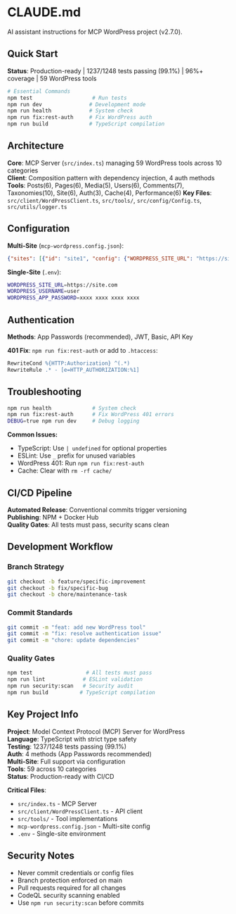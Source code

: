 # CLAUDE.md

AI assistant instructions for MCP WordPress project (v2.7.0).

## Quick Start

**Status**: Production-ready | 1237/1248 tests passing (99.1%) | 96%+ coverage | 59 WordPress tools

```bash
# Essential Commands
npm test                   # Run tests
npm run dev               # Development mode
npm run health            # System check
npm run fix:rest-auth     # Fix WordPress auth
npm run build             # TypeScript compilation
```

## Architecture

**Core**: MCP Server (`src/index.ts`) managing 59 WordPress tools across 10 categories  
**Client**: Composition pattern with dependency injection, 4 auth methods  
**Tools**: Posts(6), Pages(6), Media(5), Users(6), Comments(7), Taxonomies(10), Site(6), Auth(3), Cache(4), Performance(6)
**Key Files**: `src/client/WordPressClient.ts`, `src/tools/`, `src/config/Config.ts`, `src/utils/logger.ts`

## Configuration

**Multi-Site** (`mcp-wordpress.config.json`):

```json
{"sites": [{"id": "site1", "config": {"WORDPRESS_SITE_URL": "https://site.com", "WORDPRESS_USERNAME": "user", "WORDPRESS_APP_PASSWORD": "xxxx xxxx"}}]}
```

**Single-Site** (`.env`):

```bash
WORDPRESS_SITE_URL=https://site.com
WORDPRESS_USERNAME=user
WORDPRESS_APP_PASSWORD=xxxx xxxx xxxx xxxx
```

## Authentication

**Methods**: App Passwords (recommended), JWT, Basic, API Key

**401 Fix**: `npm run fix:rest-auth` or add to `.htaccess`:

```apache
RewriteCond %{HTTP:Authorization} ^(.*)
RewriteRule .* - [e=HTTP_AUTHORIZATION:%1]
```

## Troubleshooting

```bash
npm run health             # System check
npm run fix:rest-auth      # Fix WordPress 401 errors
DEBUG=true npm run dev     # Debug logging
```

**Common Issues:**

- TypeScript: Use `| undefined` for optional properties
- ESLint: Use `_` prefix for unused variables
- WordPress 401: Run `npm run fix:rest-auth`
- Cache: Clear with `rm -rf cache/`

## CI/CD Pipeline

**Automated Release**: Conventional commits trigger versioning  
**Publishing**: NPM + Docker Hub  
**Quality Gates**: All tests must pass, security scans clean

## Development Workflow

### Branch Strategy

```bash
git checkout -b feature/specific-improvement
git checkout -b fix/specific-bug
git checkout -b chore/maintenance-task
```

### Commit Standards

```bash
git commit -m "feat: add new WordPress tool"
git commit -m "fix: resolve authentication issue"
git commit -m "chore: update dependencies"
```

### Quality Gates

```bash
npm test                 # All tests must pass
npm run lint            # ESLint validation
npm run security:scan   # Security audit
npm run build          # TypeScript compilation
```

## Key Project Info

**Project**: Model Context Protocol (MCP) Server for WordPress  
**Language**: TypeScript with strict type safety  
**Testing**: 1237/1248 tests passing (99.1%)  
**Auth**: 4 methods (App Passwords recommended)  
**Multi-Site**: Full support via configuration  
**Tools**: 59 across 10 categories  
**Status**: Production-ready with CI/CD

**Critical Files**:

- `src/index.ts` - MCP Server
- `src/client/WordPressClient.ts` - API client
- `src/tools/` - Tool implementations
- `mcp-wordpress.config.json` - Multi-site config
- `.env` - Single-site environment

## Security Notes

- Never commit credentials or config files
- Branch protection enforced on main
- Pull requests required for all changes
- CodeQL security scanning enabled
- Use `npm run security:scan` before commits
